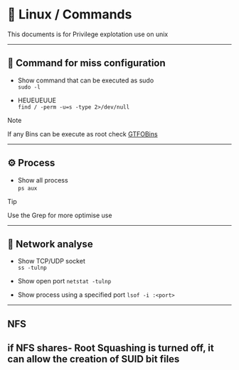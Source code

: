 # 🥳  Linux / Commands

This documents is for Privilege explotation use on unix

---

## 🫵 Command for miss configuration

- Show command that can be executed as sudo\
`sudo -l`

- HEUEUEUUE\
`find / -perm -u=s -type 2>/dev/null`

> [!NOTE]
> If any Bins can be execute as root check [GTFOBins](https://gtfobins.github.io/)


---

## ⚙️ Process

- Show all process  
`ps aux`
> [!TIP]
> Use the Grep for more optimise use

---

## 🌺 Network analyse

- Show TCP/UDP socket  
`ss -tulnp`

- Show open port 
`netstat -tulnp`

- Show process using a specified port
`lsof -i :<port>`

---

## NFS 

if NFS shares- Root Squashing is turned off, it can allow the creation of SUID bit files
--
